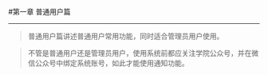 #第一章    普通用户篇

-----

>普通用户篇讲述普通用户常用功能，同时适合管理员用户使用。



>不管是普通用户还是管理员用户，使用系统前都应关注学院公众号，并在微信公众号中绑定系统账号，如此才能使用通知功能。

